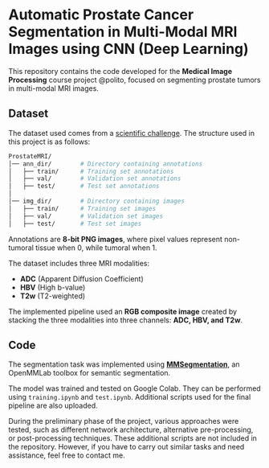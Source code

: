 # Automatic Prostate Cancer Segmentation in Multi-Modal MRI Images using CNN (Deep Learning)

This repository contains the code developed for the **Medical Image Processing** course project @polito, focused on segmenting prostate tumors in multi-modal MRI images.

## Dataset

The dataset used comes from a [scientific challenge](https://doi.org/10.1016/S1470-2045(24)00220-1).
The structure used in this project is as follows:
```bash
ProstateMRI/
│── ann_dir/        # Directory containing annotations
│   ├── train/      # Training set annotations
│   ├── val/        # Validation set annotations
│   ├── test/       # Test set annotations
│
│── img_dir/        # Directory containing images
│   ├── train/      # Training set images
│   ├── val/        # Validation set images
│   ├── test/       # Test set images
```
Annotations are **8-bit PNG images**, where pixel values represent non-tumoral tissue when 0, while tumoral when 1.

The dataset includes three MRI modalities:

- **ADC** (Apparent Diffusion Coefficient)
- **HBV** (High b-value)
- **T2w** (T2-weighted)

The implemented pipeline used an **RGB composite image** created by stacking the three modalities into three channels: **ADC, HBV, and T2w**.

## Code

The segmentation task was implemented using [**MMSegmentation**](https://github.com/open-mmlab/mmsegmentation), an OpenMMLab toolbox for semantic segmentation.

The model was trained and tested on Google Colab. They can be performed using `training.ipynb` and `test.ipynb`.
Additional scripts used for the final pipeline are also uploaded.

During the preliminary phase of the project, various approaches were tested, such as different network architecture, alternative pre-processing, or post-processing techniques. These additional scripts are not included in the repository. However, if you have to carry out similar tasks and need assistance, feel free to contact me.
